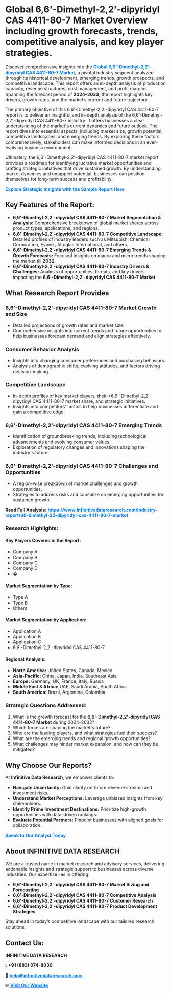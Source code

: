 <h1>Global 6,6'-Dimethyl-2,2'-dipyridyl CAS 4411-80-7 Market Overview including growth forecasts, trends, competitive analysis, and key player strategies.</h1>
<p>
Discover comprehensive insights into the 
<a href="https://www.infinitivedataresearch.com/industry-report/66-dimethyl-22-dipyridyl-cas-4411-80-7-market" rel="dofollow" style="color: #007BFF; text-decoration: none;"><strong>Global 6,6'-Dimethyl-2,2'-dipyridyl CAS 4411-80-7 Market</strong></a>, a pivotal industry segment analyzed through its historical development, emerging trends, growth prospects, and competitive landscape. This report offers an in-depth analysis of production capacity, revenue structures, cost management, and profit margins. Spanning the forecast period of <strong>2024–2033</strong>, the report highlights key drivers, growth rates, and the market’s current and future trajectory.
</p>
<p>
The primary objective of this 6,6'-Dimethyl-2,2'-dipyridyl CAS 4411-80-7 report is to deliver an insightful and in-depth analysis of the 6,6'-Dimethyl-2,2'-dipyridyl CAS 4411-80-7 industry. It offers businesses a clear understanding of the market's current dynamics and future outlook. The report dives into essential aspects, including market size, growth potential, competitive landscapes, and emerging trends. By exploring these factors comprehensively, stakeholders can make informed decisions in an ever-evolving business environment.
</p>
<p>
Ultimately, the 6,6'-Dimethyl-2,2'-dipyridyl CAS 4411-80-7 market report provides a roadmap for identifying lucrative market opportunities and crafting strategic initiatives that drive sustained growth. By understanding market dynamics and untapped potential, businesses can position themselves for long-term success and profitability.
</p>
<p>
<a href="https://www.infinitivedataresearch.com/request-sample/reportId=104445" style="color: #007BFF; text-decoration: none;"><strong>Explore Strategic Insights with the Sample Report Here</strong></a>
</p>

<h2>Key Features of the Report:</h2>
<ul>
<li><strong>6,6'-Dimethyl-2,2'-dipyridyl CAS 4411-80-7 Market Segmentation & Analysis:</strong> Comprehensive breakdown of global market shares across product types, applications, and regions.</li>
<li><strong>6,6'-Dimethyl-2,2'-dipyridyl CAS 4411-80-7 Competitive Landscape:</strong> Detailed profiles of industry leaders such as Mitsubishi Chemical Corporation, Evonik, Altuglas International, and others.</li>
<li><strong>6,6'-Dimethyl-2,2'-dipyridyl CAS 4411-80-7 Emerging Trends & Growth Forecasts:</strong> Focused insights on macro and micro trends shaping the market till <strong>2032</strong>.</li>
<li><strong>6,6'-Dimethyl-2,2'-dipyridyl CAS 4411-80-7 Industry Drivers & Challenges:</strong> Analysis of opportunities, threats, and key drivers impacting the <strong>6,6'-Dimethyl-2,2'-dipyridyl CAS 4411-80-7 Market</strong>.</li>
</ul>

<h2>What Research Report Provides</h2>
<h3>6,6'-Dimethyl-2,2'-dipyridyl CAS 4411-80-7 Market Growth and Size</h3>
<ul>
<li>Detailed projections of growth rates and market size.</li>
<li>Comprehensive insights into current trends and future opportunities to help businesses forecast demand and align strategies effectively.</li>
</ul>

<h3>Consumer Behavior Analysis</h3>
<ul>
<li>Insights into changing consumer preferences and purchasing behaviors.</li>
<li>Analysis of demographic shifts, evolving attitudes, and factors driving decision-making.</li>
</ul>

<h3>Competitive Landscape</h3>
<ul>
<li>In-depth profiles of key market players, their >6,6'-Dimethyl-2,2'-dipyridyl CAS 4411-80-7 market share, and strategic initiatives.</li>
<li>Insights into competitors' tactics to help businesses differentiate and gain a competitive edge.</li>
</ul>

<h3>6,6'-Dimethyl-2,2'-dipyridyl CAS 4411-80-7 Emerging Trends</h3>
<ul>
<li>Identification of groundbreaking trends, including technological advancements and evolving consumer values.</li>
<li>Exploration of regulatory changes and innovations shaping the industry's future.</li>
</ul>

<h3>6,6'-Dimethyl-2,2'-dipyridyl CAS 4411-80-7 Challenges and Opportunities</h3>
<ul>
<li>A region-wise breakdown of market challenges and growth opportunities.</li>
<li>Strategies to address risks and capitalize on emerging opportunities for sustained growth.</li>
</ul>
<p><strong>Read Full Analysis:</strong> <a href="https://www.infinitivedataresearch.com/industry-report/66-dimethyl-22-dipyridyl-cas-4411-80-7-market" rel="dofollow" style="color: #007BFF; text-decoration: none;"><strong>https://www.infinitivedataresearch.com/industry-report/66-dimethyl-22-dipyridyl-cas-4411-80-7-market</strong></a></p>
<h3>Research Highlights:</h3>
<h4>Key Players Covered in the Report:</h4>
<ul><li>Company A</li><li>Company B</li><li>Company C</li><li>Company D</li><li>�</li></ul>
<h4>Market Segmentation by Type:</h4>
<ul><li>Type A</li><li>Type B</li><li>Others</li></ul>
<h4>Market Segmentation by Application:</h4>
<ul><li>Application A</li><li>Application B</li><li>Application C</li><li>6,6&#039;-Dimethyl-2,2&#039;-dipyridyl CAS 4411-80-7</li></ul>

<h4>Regional Analysis:</h4>
<ul>
<li><strong>North America:</strong> United States, Canada, Mexico</li>
<li><strong>Asia-Pacific:</strong> China, Japan, India, Southeast Asia</li>
<li><strong>Europe:</strong> Germany, UK, France, Italy, Russia</li>
<li><strong>Middle East & Africa:</strong> UAE, Saudi Arabia, South Africa</li>
<li><strong>South America:</strong> Brazil, Argentina, Colombia</li>
</ul>

<h3>Strategic Questions Addressed:</h3>
<ol>
<li>What is the growth forecast for the <strong>6,6'-Dimethyl-2,2'-dipyridyl CAS 4411-80-7 Market</strong> during 2024–2032?</li>
<li>Which forces are shaping the market's future?</li>
<li>Who are the leading players, and what strategies fuel their success?</li>
<li>What are the emerging trends and regional growth opportunities?</li>
<li>What challenges may hinder market expansion, and how can they be mitigated?</li>
</ol>

<h2>Why Choose Our Reports?</h2>
<p>At <strong>Infinitive Data Research</strong>, we empower clients to:</p>
<ul>
<li><strong>Navigate Uncertainty:</strong> Gain clarity on future revenue streams and investment risks.</li>
<li><strong>Understand Market Perceptions:</strong> Leverage unbiased insights from key stakeholders.</li>
<li><strong>Identify Prime Investment Destinations:</strong> Prioritize high-growth opportunities with data-driven rankings.</li>
<li><strong>Evaluate Potential Partners:</strong> Pinpoint businesses with aligned goals for collaboration.</li>
</ul>
<p><a href="https://www.infinitivedataresearch.com/industry-report/66-dimethyl-22-dipyridyl-cas-4411-80-7-market" rel="dofollow" style="color: #007BFF; text-decoration: none;"><strong>Speak to Our Analyst Today</strong></a></p>

<h2>About INFINITIVE DATA RESEARCH</h2>
<p>We are a trusted name in market research and advisory services, delivering actionable insights and strategic support to businesses across diverse industries. Our expertise lies in offering:</p>
<ul>
<li><strong>6,6'-Dimethyl-2,2'-dipyridyl CAS 4411-80-7 Market Sizing and Forecasting</strong></li>
<li><strong>6,6'-Dimethyl-2,2'-dipyridyl CAS 4411-80-7 Competitive Analysis</strong></li>
<li><strong>6,6'-Dimethyl-2,2'-dipyridyl CAS 4411-80-7 Customer Research</strong></li>
<li><strong>6,6'-Dimethyl-2,2'-dipyridyl CAS 4411-80-7 Product Development Strategies</strong></li>
</ul>
<p>Stay ahead in today’s competitive landscape with our tailored research solutions.</p>

<h2>Contact Us:</h2>
<p><strong>INFINITIVE DATA RESEARCH</strong></p>
<p>📞 <strong>+91 (883) 074-8030</strong></p>
<p>📧 <strong><a href="mailto:help@infinitivedataresearch.com" style="color: #007BFF;">help@infinitivedataresearch.com</a></strong></p>
<p>🌐 <strong><a href="https://www.infinitivedataresearch.com" rel="dofollow" style="color: #007BFF;">Visit Our Website</a></strong></p>